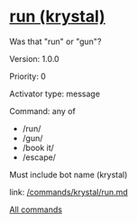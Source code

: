 # [run (krystal)](/commands/krystal/run.md)

Was that "run" or "gun"?

Version: 1.0.0

Priority: 0

Activator type: message

Command: any of
- /run/
- /gun/
- /book it/
- /escape/

Must include bot name (krystal)

link: [/commands/krystal/run.md](/commands/krystal/run.md)



[All commands](/commands.md)